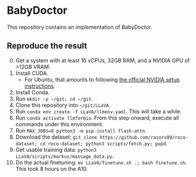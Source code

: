 # BabyDoctor

This repository contains an implementation of BabyDoctor.

## Reproduce the result

0. Get a system with at least 16 vCPUs, 32GB RAM, and a NVIDIA GPU of >12GB VRAM.
1. Install CUDA.
    * For Ubuntu, that amounts to following [the official NVIDIA setup instructions](https://docs.nvidia.com/cuda/cuda-installation-guide-linux/index.html#ubuntu).
2. Install Conda.
3. Run `mkdir -p ~/git; cd ~/git`.
4. Clone this repository into `~/git/LLaVA`.
5. Run `conda env create -f LLaVA/llmenv.yaml`. This will take a while.
6. Run `conda activate llmforbio`. From this step onward, execute all commands under this environment.
7. Run `MAX_JOBS=8 python3 -m pip install flash-attn`.
8. Download the dataset: `git clone https://github.com/razorx89/roco-dataset; cd roco-dataset; python3 scripts/fetch.py; popd`.
9. Get usable training data: `python3 LLaVA/scripts/markus/massage_data.py`.
10. Do the actual finetuning: `mv LLaVA/finetune.sh .; bash finetune.sh`. This took 8 hours on the A10.
